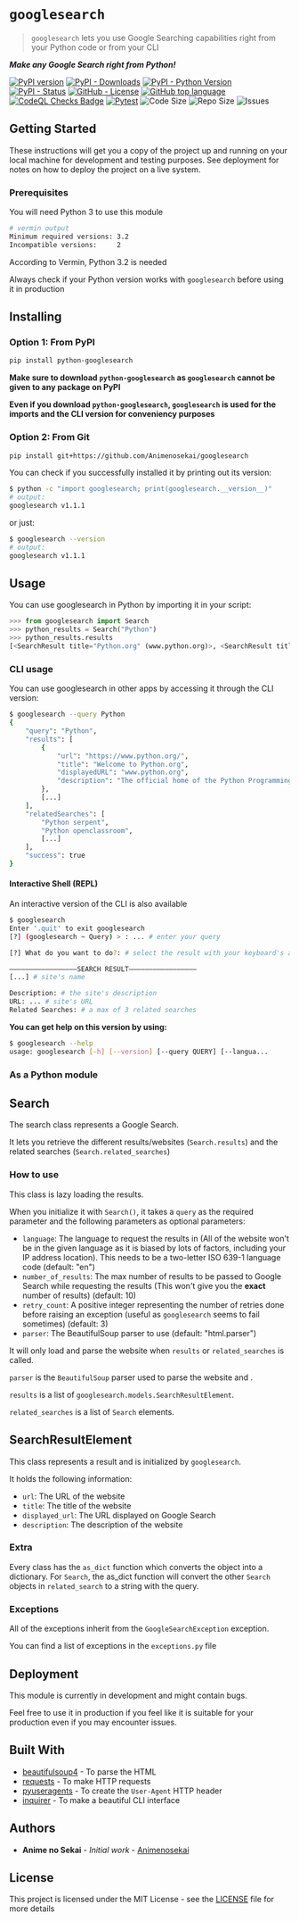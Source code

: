# `googlesearch`

> `googlesearch` lets you use Google Searching capabilities right from your Python code or from your CLI

***Make any Google Search right from Python!***

[![PyPI version](https://badge.fury.io/py/python-googlesearch.svg)](https://pypi.org/project/python-googlesearch/)
[![PyPI - Downloads](https://img.shields.io/pypi/dm/python-googlesearch)](https://pypistats.org/packages/python-googlesearch)
[![PyPI - Python Version](https://img.shields.io/pypi/pyversions/python-googlesearch)](https://pypi.org/project/python-googlesearch/)
[![PyPI - Status](https://img.shields.io/pypi/status/python-googlesearch)](https://pypi.org/project/python-googlesearch/)
[![GitHub - License](https://img.shields.io/github/license/Animenosekai/googlesearch)](https://github.com/Animenosekai/googlesearch/blob/master/LICENSE)
[![GitHub top language](https://img.shields.io/github/languages/top/Animenosekai/googlesearch)](https://github.com/Animenosekai/googlesearch)
[![CodeQL Checks Badge](https://github.com/Animenosekai/googlesearch/workflows/CodeQL%20Python%20Analysis/badge.svg)](https://github.com/Animenosekai/googlesearch/actions?query=workflow%3ACodeQL)
[![Pytest](https://github.com/Animenosekai/googlesearch/actions/workflows/pytest.yml/badge.svg)](https://github.com/Animenosekai/googlesearch/actions/workflows/pytest.yml)
![Code Size](https://img.shields.io/github/languages/code-size/Animenosekai/googlesearch)
![Repo Size](https://img.shields.io/github/repo-size/Animenosekai/googlesearch)
![Issues](https://img.shields.io/github/issues/Animenosekai/googlesearch)

## Getting Started

These instructions will get you a copy of the project up and running on your local machine for development and testing purposes. See deployment for notes on how to deploy the project on a live system.

### Prerequisites

You will need Python 3 to use this module

```bash
# vermin output
Minimum required versions: 3.2
Incompatible versions:     2
```

According to Vermin, Python 3.2 is needed

Always check if your Python version works with `googlesearch` before using it in production

## Installing

### Option 1: From PyPI

```bash
pip install python-googlesearch
```

**Make sure to download `python-googlesearch` as `googlesearch` cannot be given to any package on PyPI**

**Even if you download `python-googlesearch`, `googlesearch` is used for the imports and the CLI version for conveniency purposes**

### Option 2: From Git

```bash
pip install git+https://github.com/Animenosekai/googlesearch
```

You can check if you successfully installed it by printing out its version:

```bash
$ python -c "import googlesearch; print(googlesearch.__version__)"
# output:
googlesearch v1.1.1
```

<!--If a CLI version is available-->

or just:

```bash
$ googlesearch --version
# output:
googlesearch v1.1.1
```

## Usage

You can use googlesearch in Python by importing it in your script:

```python
>>> from googlesearch import Search
>>> python_results = Search("Python")
>>> python_results.results
[<SearchResult title="Python.org" (www.python.org)>, <SearchResult title="Python" ()>, <SearchResult title="Python (langage) — Wikipédia" (fr.wikipedia.org › wiki › Python_(langage))>, ...]
```

### CLI usage

You can use googlesearch in other apps by accessing it through the CLI version:

```bash
$ googlesearch --query Python
{
    "query": "Python",
    "results": [
        {
            "url": "https://www.python.org/",
            "title": "Welcome to Python.org",
            "displayedURL": "www.python.org",
            "description": "The official home of the Python Programming Language.\nDownloads \u00b7 Python For Beginners \u00b7 Quotes about Python \u00b7 Python Essays"
        },
        [...]
    ],
    "relatedSearches": [
        "Python serpent",
        "Python openclassroom",
        [...]
    ],
    "success": true
}
```

#### Interactive Shell (REPL)

An interactive version of the CLI is also available

```bash
$ googlesearch
Enter '.quit' to exit googlesearch
[?] (googlesearch ~ Query) > : ... # enter your query

[?] What do you want to do?: # select the result with your keyboard's arrows and [enter]

—————————————————SEARCH RESULT—————————————————
[...] # site's name

Description: # the site's description
URL: ... # site's URL
Related Searches: # a max of 3 related searches
```

**You can get help on this version by using:**

```bash
$ googlesearch --help
usage: googlesearch [-h] [--version] [--query QUERY] [--langua...
```

### As a Python module

## Search

The search class represents a Google Search.

It lets you retrieve the different results/websites (`Search.results`) and the related searches (`Search.related_searches`)

### How to use

This class is lazy loading the results.

When you initialize it with `Search()`, it takes a `query` as the required parameter and the following parameters as optional parameters:

- `language`: The language to request the results in (All of the website won't be in the given language as it is biased by lots of factors, including your IP address location). This needs to be a two-letter ISO 639-1 language code (default: "en")
- `number_of_results`: The max number of results to be passed to Google Search while requesting the results (This won't give you the **exact** number of results) (default: 10)
- `retry_count`: A positive integer representing the number of retries done before raising an exception (useful as `googlesearch` seems to fail sometimes) (default: 3)
- `parser`: The BeautifulSoup parser to use (default: "html.parser")

It will only load and parse the website when `results` or `related_searches` is called.

`parser` is the `BeautifulSoup` parser used to parse the website and .

`results` is a list of `googlesearch.models.SearchResultElement`.

`related_searches` is a list of `Search` elements.

## SearchResultElement

This class represents a result and is initialized by `googlesearch`.

It holds the following information:

- `url`: The URL of the website
- `title`: The title of the website
- `displayed_url`: The URL displayed on Google Search
- `description`: The description of the website

### Extra

Every class has the `as_dict` function which converts the object into a dictionary. For `Search`, the as_dict function will convert the other `Search` objects in `related_search` to a string with the query.

### Exceptions

All of the exceptions inherit from the `GoogleSearchException` exception.

You can find a list of exceptions in the `exceptions.py` file

## Deployment

This module is currently in development and might contain bugs.

Feel free to use it in production if you feel like it is suitable for your production even if you may encounter issues.

## Built With

- [beautifulsoup4](https://pypi.org/project/beautifulsoup4/) - To parse the HTML
- [requests](https://github.com/psf/requests) - To make HTTP requests
- [pyuseragents](https://github.com/Animenosekai/useragents) - To create the `User-Agent` HTTP header
- [inquirer](https://github.com/magmax/python-inquirer) - To make a beautiful CLI interface

## Authors

- **Anime no Sekai** - *Initial work* - [Animenosekai](https://github.com/Animenosekai)

## License

This project is licensed under the MIT License - see the [LICENSE](LICENSE) file for more details
